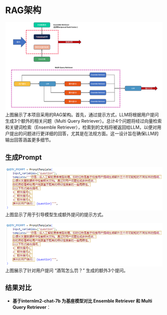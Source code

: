 # RAG架构
![rag-framework.png](../assets/rag.png)
上图展示了本项目采用的RAG架构。首先，通过提示方式，LLM将根据用户提问生成3个额外的相关问题（Multi Query Retriever）。总计4个问题将经过向量检索和关键词检索（Ensemble Retriever），检索到的文档将被返回给LLM，以便对用户提出的问题进行更详细的回答，尤其是在法规方面。这一设计旨在确保LLM的输出回答涵盖更多细节。

## 生成Prompt
![multi-query-prompt.png](../assets/MultiQueryPrompt.png)
上图显示了用于引导模型生成额外提问的提示方式。
</br>
</br>
![extra-query-generated.png](../assets/MultiQueryPrompt.png)
上图展示了针对用户提问 “酒驾怎么罚？” 生成的额外3个提问。

## 结果对比

- **基于internlm2-chat-7b 为基座模型对比 Ensemble Retriever 和 Multi Query Retriever**：
